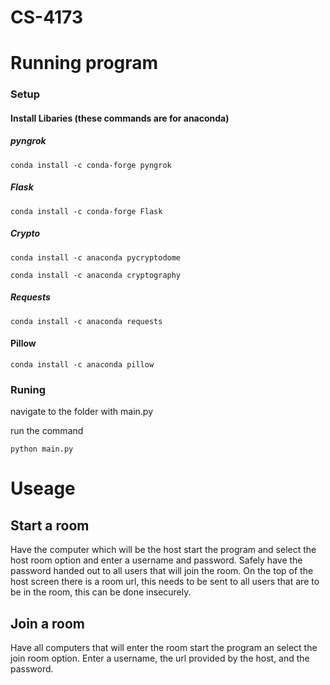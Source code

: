 # CS-4173

# Running program

### Setup
#### Install Libaries (these commands are for anaconda)

##### pyngrok

```
conda install -c conda-forge pyngrok
```

##### Flask

```
conda install -c conda-forge Flask
```

##### Crypto

```
conda install -c anaconda pycryptodome

conda install -c anaconda cryptography
```

##### Requests

```
conda install -c anaconda requests
```

#### Pillow

```
conda install -c anaconda pillow
```

### Runing

navigate to the folder with main.py

run the command
```
python main.py
```

# Useage

## Start a room

Have the computer which will be the host start the program and select the host room option and enter a username and password. Safely have the password handed out to all users that will join the room. On the top of the host screen there is a room url, this needs to be sent to all users that are to be in the room, this can be done insecurely.

## Join a room

Have all computers that will enter the room start the program an select the join room option. Enter a username, the url provided by the host, and the password.
